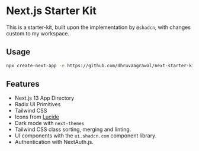 # Next.js Starter Kit

This is a starter-kit, built upon the implementation by `@shadcn`, with changes custom to my workspace.

## Usage

```bash
npx create-next-app -e https://github.com/dhruvaagrawal/next-starter-kit
```

## Features

- Next.js 13 App Directory
- Radix UI Primitives
- Tailwind CSS
- Icons from [Lucide](https://lucide.dev)
- Dark mode with `next-themes`
- Tailwind CSS class sorting, merging and linting.
- UI components with the `ui.shadcn.com` component library.
- Authentication with NextAuth.js.
